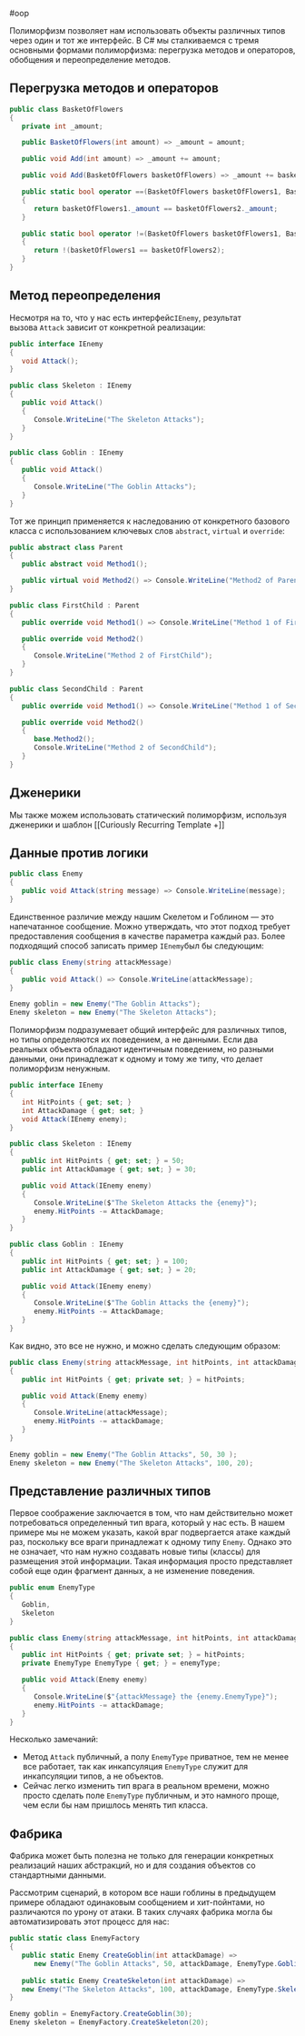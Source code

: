 #oop 

Полиморфизм позволяет нам использовать объекты различных типов через один и тот же интерфейс. В C# мы сталкиваемся с тремя основными формами полиморфизма: перегрузка методов и операторов, обобщения и переопределение методов.

## Перегрузка методов и операторов
```cs
public class BasketOfFlowers
{
   private int _amount;

   public BasketOfFlowers(int amount) => _amount = amount;

   public void Add(int amount) => _amount += amount;

   public void Add(BasketOfFlowers basketOfFlowers) => _amount += basketOfFlowers._amount;

   public static bool operator ==(BasketOfFlowers basketOfFlowers1, BasketOfFlowers basketOfFlowers2)
   {
      return basketOfFlowers1._amount == basketOfFlowers2._amount;
   }

   public static bool operator !=(BasketOfFlowers basketOfFlowers1, BasketOfFlowers basketOfFlowers2)
   {
      return !(basketOfFlowers1 == basketOfFlowers2);
   }
}

```

## Метод переопределения
Несмотря на то, что у нас есть интерфейс`IEnemy`, результат вызова `Attack` зависит от конкретной реализации:

```cs
public interface IEnemy
{
   void Attack();
}

public class Skeleton : IEnemy
{
   public void Attack()
   {
      Console.WriteLine("The Skeleton Attacks");
   }
}

public class Goblin : IEnemy
{
   public void Attack()
   {
      Console.WriteLine("The Goblin Attacks");
   }
}

```

Тот же принцип применяется к наследованию от конкретного базового класса с использованием ключевых слов `abstract`, `virtual` и `override`:

```cs
public abstract class Parent
{
   public abstract void Method1();

   public virtual void Method2() => Console.WriteLine("Method2 of Parent");
}

public class FirstChild : Parent
{
   public override void Method1() => Console.WriteLine("Method 1 of FirstChild");

   public override void Method2()
   {
      Console.WriteLine("Method 2 of FirstChild");
   }
}

public class SecondChild : Parent
{
   public override void Method1() => Console.WriteLine("Method 1 of SecondChild");

   public override void Method2()
   {
      base.Method2();
      Console.WriteLine("Method 2 of SecondChild");
   }
}
```

## Дженерики
Мы также можем использовать статический полиморфизм, используя дженерики и шаблон [[Curiously Recurring Template +]]

## Данные против логики
```cs
public class Enemy
{
   public void Attack(string message) => Console.WriteLine(message);
}
```

Единственное различие между нашим Скелетом и Гоблином — это напечатанное сообщение. Можно утверждать, что этот подход требует предоставления сообщения в качестве параметра каждый раз. Более подходящий способ записать пример `IEnemy`был бы следующим:

```cs
public class Enemy(string attackMessage)
{
   public void Attack() => Console.WriteLine(attackMessage);
}

Enemy goblin = new Enemy("The Goblin Attacks");
Enemy skeleton = new Enemy("The Skeleton Attacks");
```

Полиморфизм подразумевает общий интерфейс для различных типов, но типы определяются их поведением, а не данными. Если два реальных объекта обладают идентичным поведением, но разными данными, они принадлежат к одному и тому же типу, что делает полиморфизм ненужным.

```cs
public interface IEnemy
{
   int HitPoints { get; set; }
   int AttackDamage { get; set; }
   void Attack(IEnemy enemy);
}

public class Skeleton : IEnemy
{
   public int HitPoints { get; set; } = 50;
   public int AttackDamage { get; set; } = 30;

   public void Attack(IEnemy enemy)
   {
      Console.WriteLine($"The Skeleton Attacks the {enemy}");
      enemy.HitPoints -= AttackDamage;
   }
}

public class Goblin : IEnemy
{
   public int HitPoints { get; set; } = 100;
   public int AttackDamage { get; set; } = 20;

   public void Attack(IEnemy enemy)
   {
      Console.WriteLine($"The Goblin Attacks the {enemy}");
      enemy.HitPoints -= AttackDamage;
   }
}
```

Как видно, это все не нужно, и можно сделать следующим образом:

```cs
public class Enemy(string attackMessage, int hitPoints, int attackDamage)
{
   public int HitPoints { get; private set; } = hitPoints;

   public void Attack(Enemy enemy)
   {
      Console.WriteLine(attackMessage);
      enemy.HitPoints -= attackDamage;
   }
}

Enemy goblin = new Enemy("The Goblin Attacks", 50, 30 );
Enemy skeleton = new Enemy("The Skeleton Attacks", 100, 20);
```

## Представление различных типов
Первое соображение заключается в том, что нам действительно может потребоваться определенный тип врага, который у нас есть. В нашем примере мы не можем указать, какой враг подвергается атаке каждый раз, поскольку все враги принадлежат к одному типу `Enemy`. Однако это не означает, что нам нужно создавать новые типы (классы) для размещения этой информации. Такая информация просто представляет собой еще один фрагмент данных, а не изменение поведения.

```cs
public enum EnemyType
{
   Goblin,
   Skeleton
}

public class Enemy(string attackMessage, int hitPoints, int attackDamage, EnemyType enemyType)
{
   public int HitPoints { get; private set; } = hitPoints;
   private EnemyType EnemyType { get; } = enemyType;

   public void Attack(Enemy enemy)
   {
      Console.WriteLine($"{attackMessage} the {enemy.EnemyType}");
      enemy.HitPoints -= attackDamage;
   }
}
```

Несколько замечаний:
- Метод `Attack` публичный, а полу `EnemyType` приватное, тем не менее все работает, так как инкапсуляция `EnemyType` служит для инкапсуляции типов, а не объектов. 
- Сейчас легко изменить тип врага в реальном времени, можно просто сделать поле `EnemyType` публичным, и это намного проще, чем если бы нам пришлось менять тип класса.

## Фабрика
Фабрика может быть полезна не только для генерации конкретных реализаций наших абстракций, но и для создания объектов со стандартными данными.

Рассмотрим сценарий, в котором все наши гоблины в предыдущем примере обладают одинаковым сообщением и хит-пойнтами, но различаются по урону от атаки. В таких случаях фабрика могла бы автоматизировать этот процесс для нас:

```cs
public static class EnemyFactory
{
   public static Enemy CreateGoblin(int attackDamage) =>
      new Enemy("The Goblin Attacks", 50, attackDamage, EnemyType.Goblin);
   
   public static Enemy CreateSkeleton(int attackDamage) =>
   new Enemy("The Skeleton Attacks", 100, attackDamage, EnemyType.Skeleton);
}

Enemy goblin = EnemyFactory.CreateGoblin(30);
Enemy skeleton = EnemyFactory.CreateSkeleton(20);
```